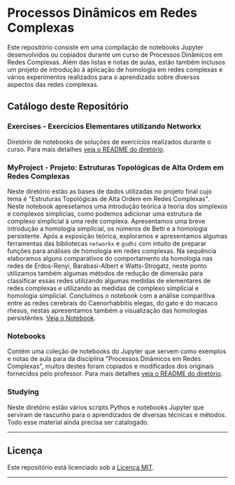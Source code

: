 # Processos Dinâmicos em Redes Complexas

Este repositório consiste em uma compilação de notebooks Jupyter desenvolvidos ou copiados durante um curso de Processos Dinâmicos em Redes Complexas. Além das listas e notas de aulas, estão também inclusos um projeto de introdução à aplicação de homologia em redes complexas e vários experimentos realizados para o aprendizado sobre diversos aspectos das redes complexas.

## Catálogo deste Repositório

### Exercises - Exercícios Elementares utilizando Networkx

Diretório de notebooks de soluções de exercícios realizados durante o curso. Para mais detalhes [veja o README do diretório](./Exercises/README.md).

### MyProject - Projeto: Estruturas Topológicas de Alta Ordem em Redes Complexas

Neste diretório estão as bases de dados utilizadas no projeto final cujo tema é "Estruturas Topológicas de Alta Ordem em Redes Complexas". Neste notebook apresetamos uma introdução teórica à teoria dos simplexos e complexos simplicias, como podemos adicionar uma estrutura de complexo simplicial à uma rede complexa. Apresentamos uma breve introdução a homologia simplicial, os números de Betti e a homologia persistente. Após a exposição teórica, exploramos e apresentamos algumas ferramentas das bibliotecas `networkx` e `gudhi` com intuito de preparar funções para análises de homologia em redes complexas. Na sequência elaboramos alguns comparativos do comportamento da homologia nas redes de Erdos-Renyi, Barabasi-Albert e Watts-Strogatz, neste ponto utilizamos também algumas métodos de redução de dimensão para classificar essas redes utilizando algumas medidas de elementares de redes complexas e utilizando as medidas de complexo simplicial e homologia simplicial. Concluímos o notebook com a análise comparitiva entre as redes cerebrais do Caenorhabbitis elegas, do gato e do macaco rhesus, nestas apresentamos também a visualização das homologias persistêntes. [Veja o Notebook](./MyProject/complex-simplicial-network.ipynb).

### Notebooks

Contém uma coleção de notebooks do Jupyter que servem como exemplos e notas de aula para da disciplina "Processos Dinâmicos em Redes Complexas", muitos destes foram copiados e modificados dos originais fornecidos pelo professor. Para mais detalhes [veja o README do diretório](./Notebooks/README.md).

### Studying

Neste diretório estão vários scripts Pythos e notebooks Jupyter que serviram de rascunho para o aprendizados de diversas técnicas e métodos. Todo esse material ainda precisa ser catalogado.


---


## Licença

Este repositório está licenciado sob a [Licença MIT](LICENSE).


---